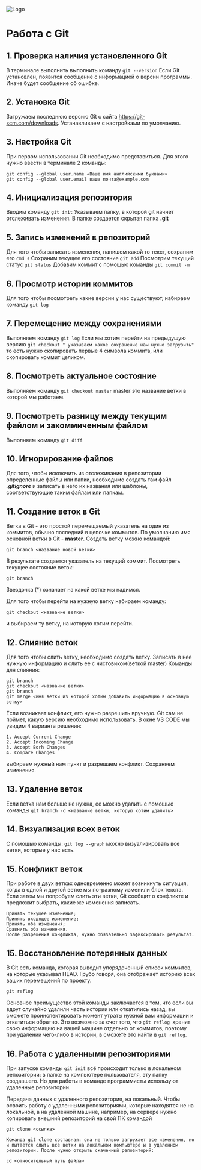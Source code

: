 ![Logo](git.png) 

# Работа с Git

## 1. Проверка наличия установленного Git

В терминале выполнить выполнить команду `git --version`
Если Git установлен, появится сообщение с информацией о версии программы. Иначе будет сообщение об ошибке.

## 2. Установка Git 
Загружаем последнюю версию Git с сайта https://git-scm.com/downloads.
Устанавливаем с настройками по умолчанию.

## 3. Настройка Git
При первом использовании Git необходимо представиться. Для этого нужно ввести в терминале 2 команды: 
```
git config --global user.name «Ваше имя английскими буквами» 
git config --global user.email ваша почта@example.com 
```

## 4. Инициализация репозитория 
 Вводим команду `git init` 
 Указываем папку, в которой git начнет отслеживать изменения.
 В папке создается скрытая папка **.git**

 ## 5. Запись изменений в репозиторий
 Для того чтобы записать изменения, напишем какой то текст, coхраним его `cmd s`
 Сохраним текущее его состояние  `git add`
 Посмотрим текущий статус `git status`
 Добавим коммит с помощью команды `git commit -m`

 ## 6. Просмотр истории коммитов
 Для того чтобы посмотреть какие версии у нас существуют, набираем команду `git log`

 ## 7. Перемещение между сохранениями
 Выполняем команду `git log`
 Если мы хотим перейти на предыдущую версию `git checkout " указываем какое coхранение нам нужно загрузить"` то есть нужно скопировать первые 4 символа коммита, или скопировать коммит целиком.

 ## 8. Посмотреть актуальное состояние
 Выполняем команду `git checkout master` 
 master это название ветки в которой мы работаем.

 ## 9. Посмотреть разницу между текущим файлом и закоммиченным файлом
 Выполняем команду `git diff`

 ## 10. Игнорирование файлов
 Для того, чтобы исключить из отслеживания в репозитории определенные файлы или папки, необходимо создать там файл ***.gitignore*** и записать в него их названия или шаблоны, соответствующие таким файлам или папкам.

 ## 11. Создание веток в Git 
 Ветка в Git - это простой перемещаемый указатель на один из коммитов, обычно последний в цепочке коммитов.
 По умолчанию имя основной ветки в Git - **master**.
 Создать ветку можно командой:
 ```
 git branch <название новой ветки>
 ```
 В результате создается указатель на текущий коммит.
 Посмотреть текущее состояние веток:
 ```
 git branch
 ```
 Звездочка (*) означает на какой ветке мы надимся.

Для того чтобы перейти на нужную ветку набираем команду:
```
git checkout <название ветки>
```
и выбираем ту ветку, на которую хотим перейти.

## 12. Слияние веток
Для того чтобы слить ветку, необходимо создать ветку. Записать в нее нужную информацию и слить ее с чистовиком(веткой master)
Команды для слияния:
```
git branch
git checkout <название ветки>
git branch
git merge <имя ветки из которой хотим добавить информацию в основную ветку>
```
Если возникает конфликт, его нужно разрешить вручную. Git сам не поймет, какую версию необходимо использовать.
В окне VS CODE мы увидим 4 варианта решения:
```
1. Accept Current Change
2. Accept Incoming Change
3. Accept Borh Changes
4. Compare Changes
```
выбираем нужный нам пункт и разрешаем конфликт. Coхраняем изменения.

## 13. Удаление веток
Если ветка нам больше не нужна, ее можно удалить с помощью команды ```git branch -d <название ветки, которую хотим удалить>```

## 14. Визуализация всех веток
С помощью команды:
```git log --graph```
можно визуализировать все ветки, которые у нас есть.

## 15. Конфликт веток
При работе в двух ветках одновременно может возникнуть ситуация, когда в одной и другой ветке мы по-разному изменили блок текста. Если затем мы попробуем слить эти ветки, Git сообщит о конфликте и предложит выбрать, какие же изменения записать.
```
Принять текущее изменение;
Принять входящее изменение;
Принять оба изменения;
Сравнить оба изменения.
После разрешения конфликта, нужно обязательно зафиксировать результат.
```

## 15. Восстановление потерянных данных
В Git есть команда, которая выводит упорядоченный список коммитов, на которые указывал HEAD. Грубо говоря, она отображает историю всех ваших перемещений по проекту.

```git reflog``` 

Основное преимущество этой команды заключается в том, что если вы вдруг случайно удалили часть истории или откатились назад, вы сможете проинспектировать момент утраты нужной вам информации и откатиться обратно. Это возможно за счет того, что ```git reflog ```хранит свою информацию на вашей машине отдельно от коммитов, поэтому при удалении чего-либо в истории, в сможете это найти в ```git reflog```.

## 16. Работа с удаленными репозиториями

При запуске команды ```git init``` всё происходит только в локальном репозитории: в папке на компьютере пользователя, эту папку создавшего. Но для работы в команде программисты используют удаленные репозитории.

Передача данных с удаленного репозитория, на локальный.
Чтобы освоить работу с удаленными репозиториями, которые находятся не на локальной, а на удаленной машине, например, на сервере нужно копировать внешний репозиторий на свой ПК командой

```git clone <ссылка>```

```
Команда git clone составная: она не только загружает все изменения, но и пытается слить все ветки на локальном компьютере и в удаленном репозитории. После нужно открыть скаченный репозиторий:
```

```cd <относительный путь файла>```
